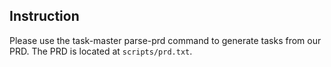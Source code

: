 ## Instruction

Please use the task-master parse-prd command to generate tasks from our PRD. The PRD is located at `scripts/prd.txt`.
